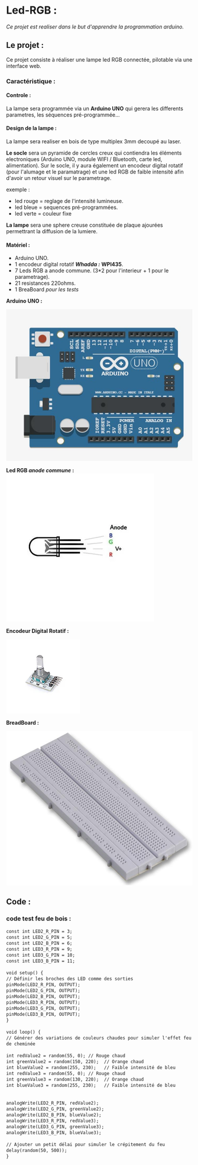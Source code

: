 # Led-RGB :

*Ce projet est realiser dans le but d'apprendre la programmation arduino.* 

## Le projet :

Ce projet consiste à réaliser une lampe led RGB connectée, pilotable via une interface web. 

### Caractéristique :

#### Controle :

La lampe sera programmée via un **Arduino UNO** qui gerera les differents parametres, les séquences pré-programmée...

#### Design de la lampe :

La lampe sera realiser en bois de type multiplex 3mm decoupé au laser.

**Le socle** sera un pyramide de cercles creux qui contiendra les éléments electroniques (Arduino UNO, module WIFI / Bluetooth, carte led, alimentation). Sur le socle, il y aura également un encodeur digital rotatif (pour l'alumage et le paramatrage) et une led RGB de faible intensité afin d'avoir un retour visuel sur le parametrage. 

exemple :

- led rouge = reglage de l'intensité lumineuse.
- led bleue = sequences pré-programmées.
- led verte = couleur fixe

**La lampe** sera une sphere creuse constituée de plaque ajourées permettrant la diffusion de la lumiere. 

#### Matériel :

- Arduino UNO.
- 1 encodeur digital rotatif ***Whadda :*** **WPI435**.
- 7 Leds RGB a anode commune. (3*2 pour l'interieur + 1 pour le parametrage).
- 21 resistances 220ohms.
- 1 BreaBoard *pour les tests*

**Arduino UNO :**

![Arduino-UNO](img/arduino.jpg "Arduino-UNO")

**Led RGB *anode commune* :**
![LED-RGB](img/led.webp "Led-rgb" )

**Encodeur Digital Rotatif :**

![Encodeur-rotatif](img/encodeur.webp "Encodeur-rotatif")

**BreadBoard :**

![Breadboard](img/breadboard.jpg "Breadboard")


## Code :

### code test feu de bois : 
    
    const int LED2_R_PIN = 3;
    const int LED2_G_PIN = 5;
    const int LED2_B_PIN = 6;
    const int LED3_R_PIN = 9;
    const int LED3_G_PIN = 10;
    const int LED3_B_PIN = 11;

    void setup() {
    // Définir les broches des LED comme des sorties
    pinMode(LED2_R_PIN, OUTPUT);
    pinMode(LED2_G_PIN, OUTPUT);
    pinMode(LED2_B_PIN, OUTPUT);
    pinMode(LED3_R_PIN, OUTPUT);
    pinMode(LED3_G_PIN, OUTPUT);
    pinMode(LED3_B_PIN, OUTPUT);
    }

    void loop() {
    // Générer des variations de couleurs chaudes pour simuler l'effet feu de cheminée
    
    int redValue2 = random(55, 0); // Rouge chaud
    int greenValue2 = random(150, 220);  // Orange chaud
    int blueValue2 = random(255, 230);   // Faible intensité de bleu
    int redValue3 = random(55, 0); // Rouge chaud
    int greenValue3 = random(130, 220);  // Orange chaud
    int blueValue3 = random(255, 230);   // Faible intensité de bleu


    analogWrite(LED2_R_PIN, redValue2);
    analogWrite(LED2_G_PIN, greenValue2);
    analogWrite(LED2_B_PIN, blueValue2);
    analogWrite(LED3_R_PIN, redValue3);
    analogWrite(LED3_G_PIN, greenValue3);
    analogWrite(LED3_B_PIN, blueValue3);

    // Ajouter un petit délai pour simuler le crépitement du feu
    delay(random(50, 500));
    }





